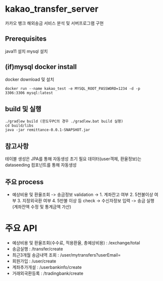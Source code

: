 # kakao_transfer_server
카카오 뱅크 해외송금 서비스 분석 및 서버프로그램 구현
## Prerequisites
java11 설치
mysql 설치

## (if)mysql docker install
docker download 및 설치
```
docker run --name kakao_test -e MYSQL_ROOT_PASSWORD=1234 -d -p 3306:3306 mysql:latest
```
##  build 및 실행
```
./gradlew build (윈도우PC의 경우 ./gradlew.bat build 실행)
cd build/libs
java -jar remittance-0.0.1-SNAPSHOT.jar
```
##  참고사항
테이블 생성은 JPA를 통해 자동생성
초기 필요 데이터(user객체, 환율정보)는 dataseeding 컴포넌트를 통해 자동생성
##  주요 process
* 예상비용 및 환율조회 -> 송금정보 validation -> 1. 계좌잔고 여부 2. 5천불이상 여부 3. 지정외국환 여부 4. 5만불 이상 등 check -> 수신자정보 입력 -> 송금 실행(계좌잔액 수정 및 통계금액 가산)
# 주요 API
* 예상비용 및 환율조회(수수료, 적용환율, 총예상비용) : /exchange/total
* 송금실행 : /transfer/create
* 최근3개월 송금내역 조회 : /user/mytransfers?userEmail=
* 회원가입 : /user/create
* 계좌추가개설 : /userbankinfo/create
* 거래외국환등록 : /tradingbank/create
